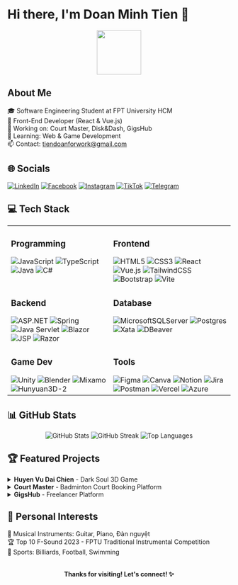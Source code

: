 # Hi there, I'm Doan Minh Tien 👋

<div align="center">
  <img src="https://media.giphy.com/media/M9gbBd9nbDrOTu1Mqx/giphy.gif" width="100"/>
</div>

## About Me
🎓 Software Engineering Student at FPT University HCM  
💼 Front-End Developer (React & Vue.js)  
🔭 Working on: Court Master, Disk&Dash, GigsHub  
🌱 Learning: Web & Game Development  
📫 Contact: tiendoanforwork@gmail.com

## 🌐 Socials
[![LinkedIn](https://img.shields.io/badge/LinkedIn-0077B5?style=for-the-badge&logo=linkedin&logoColor=white)](https://www.linkedin.com/in/doan-minh-tien-02404a281/)
[![Facebook](https://img.shields.io/badge/Facebook-1877F2?style=for-the-badge&logo=facebook&logoColor=white)](https://www.facebook.com/oanminhtien.613960)
[![Instagram](https://img.shields.io/badge/Instagram-E4405F?style=for-the-badge&logo=instagram&logoColor=white)](https://www.instagram.com/minhtien162004/)
[![TikTok](https://img.shields.io/badge/TikTok-000000?style=for-the-badge&logo=tiktok&logoColor=white)](https://www.tiktok.com/@minhtien1622004)
[![Telegram](https://img.shields.io/badge/Telegram-2CA5E0?style=for-the-badge&logo=telegram&logoColor=white)](https://t.me/)

## 💻 Tech Stack

<table>
  <tr>
    <td valign="top">
      <h3>Programming</h3>
      <div>
        <img src="https://img.shields.io/badge/javascript-%23323330.svg?style=for-the-badge&logo=javascript&logoColor=%23F7DF1E" alt="JavaScript"/>
        <img src="https://img.shields.io/badge/typescript-%23007ACC.svg?style=for-the-badge&logo=typescript&logoColor=white" alt="TypeScript"/>
        <img src="https://img.shields.io/badge/java-%23ED8B00.svg?style=for-the-badge&logo=openjdk&logoColor=white" alt="Java"/>
        <img src="https://img.shields.io/badge/c%23-%23239120.svg?style=for-the-badge&logo=c-sharp&logoColor=white" alt="C#"/>
      </div>
    </td>
    <td valign="top">
      <h3>Frontend</h3>
      <div>
        <img src="https://img.shields.io/badge/html5-%23E34F26.svg?style=for-the-badge&logo=html5&logoColor=white" alt="HTML5"/>
        <img src="https://img.shields.io/badge/css3-%231572B6.svg?style=for-the-badge&logo=css3&logoColor=white" alt="CSS3"/>
        <img src="https://img.shields.io/badge/react-%2320232a.svg?style=for-the-badge&logo=react&logoColor=%2361DAFB" alt="React"/>
        <img src="https://img.shields.io/badge/vuejs-%2335495e.svg?style=for-the-badge&logo=vuedotjs&logoColor=%234FC08D" alt="Vue.js"/>
        <img src="https://img.shields.io/badge/tailwindcss-%2338B2AC.svg?style=for-the-badge&logo=tailwind-css&logoColor=white" alt="TailwindCSS"/>
        <img src="https://img.shields.io/badge/bootstrap-%238511FA.svg?style=for-the-badge&logo=bootstrap&logoColor=white" alt="Bootstrap"/>
        <img src="https://img.shields.io/badge/vite-%23646CFF.svg?style=for-the-badge&logo=vite&logoColor=white" alt="Vite"/>
      </div>
    </td>
  </tr>
  <tr>
    <td valign="top">
      <h3>Backend</h3>
      <div>
        <img src="https://img.shields.io/badge/ASP.NET-%23512BD4.svg?style=for-the-badge&logo=dotnet&logoColor=white" alt="ASP.NET"/>
        <img src="https://img.shields.io/badge/spring-%236DB33F.svg?style=for-the-badge&logo=spring&logoColor=white" alt="Spring"/>
        <img src="https://img.shields.io/badge/Servlet-%23ED8B00.svg?style=for-the-badge&logo=java&logoColor=white" alt="Java Servlet"/>
        <img src="https://img.shields.io/badge/blazor-%235C2D91.svg?style=for-the-badge&logo=blazor&logoColor=white" alt="Blazor"/>
        <img src="https://img.shields.io/badge/JSP-%23ED8B00.svg?style=for-the-badge&logo=java&logoColor=white" alt="JSP"/>
        <img src="https://img.shields.io/badge/Razor-%23512BD4.svg?style=for-the-badge&logo=razor&logoColor=white" alt="Razor"/>
      </div>
    </td>
    <td valign="top">
      <h3>Database</h3>
      <div>
        <img src="https://img.shields.io/badge/Microsoft%20SQL%20Server-CC2927?style=for-the-badge&logo=microsoft%20sql%20server&logoColor=white" alt="MicrosoftSQLServer"/>
        <img src="https://img.shields.io/badge/postgres-%23316192.svg?style=for-the-badge&logo=postgresql&logoColor=white" alt="Postgres"/>
        <img src="https://img.shields.io/badge/xata-%23F5B700.svg?style=for-the-badge&logoColor=white" alt="Xata"/>
        <img src="https://img.shields.io/badge/DBeaver-%23382923.svg?style=for-the-badge&logo=dbeaver&logoColor=white" alt="DBeaver"/>
      </div>
    </td>
  </tr>
  <tr>
    <td valign="top">
      <h3>Game Dev</h3>
      <div>
        <img src="https://img.shields.io/badge/unity-%23000000.svg?style=for-the-badge&logo=unity&logoColor=white" alt="Unity"/>
        <img src="https://img.shields.io/badge/blender-%23F5792A.svg?style=for-the-badge&logo=blender&logoColor=white" alt="Blender"/>
        <img src="https://img.shields.io/badge/Mixamo-%23FF9E2A.svg?style=for-the-badge&logo=adobe&logoColor=white" alt="Mixamo"/>
        <img src="https://img.shields.io/badge/Hunyuan3D--2-%2300A6D6.svg?style=for-the-badge&logo=huggingface&logoColor=white" alt="Hunyuan3D-2"/>
      </div>
    </td>
    <td valign="top">
      <h3>Tools</h3>
      <div>
        <img src="https://img.shields.io/badge/figma-%23F24E1E.svg?style=for-the-badge&logo=figma&logoColor=white" alt="Figma"/>
        <img src="https://img.shields.io/badge/Canva-%2300C4CC.svg?style=for-the-badge&logo=Canva&logoColor=white" alt="Canva"/>
        <img src="https://img.shields.io/badge/Notion-%23000000.svg?style=for-the-badge&logo=notion&logoColor=white" alt="Notion"/>
        <img src="https://img.shields.io/badge/jira-%230A0FFF.svg?style=for-the-badge&logo=jira&logoColor=white" alt="Jira"/>
        <img src="https://img.shields.io/badge/Postman-FF6C37?style=for-the-badge&logo=postman&logoColor=white" alt="Postman"/>
        <img src="https://img.shields.io/badge/vercel-%23000000.svg?style=for-the-badge&logo=vercel&logoColor=white" alt="Vercel"/>
        <img src="https://img.shields.io/badge/azure-%230072C6.svg?style=for-the-badge&logo=microsoftazure&logoColor=white" alt="Azure"/>
      </div>
    </td>
  </tr>
</table>

## 📊 GitHub Stats

<div align="center">
  <img src="https://github-readme-stats.vercel.app/api?username=CodeCuaTienNe&theme=dark&hide_border=false&include_all_commits=true&count_private=true" alt="GitHub Stats" />
  <img src="https://github-readme-streak-stats.herokuapp.com/?user=CodeCuaTienNe&theme=dark&hide_border=false" alt="GitHub Streak" />
  <img src="https://github-readme-stats.vercel.app/api/top-langs/?username=CodeCuaTienNe&theme=dark&hide_border=false&include_all_commits=true&count_private=true&layout=compact" alt="Top Languages" />
</div>

## 🏆 Featured Projects

<details>
  <summary><b>Huyen Vu Dai Chien</b> - Dark Soul 3D Game</summary>
  <p>
    <b>Role:</b> Solo Developer<br>
    <b>Tech:</b> Unity, C#, Blender, Mixamo, Hunyuan3D<br>
    <b>Links:</b> <a href="https://github.com/CodeCuaTienNe/unity-soul/tree/main">Repository</a>
  </p>
</details>

<details>
  <summary><b>Court Master</b> - Badminton Court Booking Platform</summary>
  <p>
    <b>Role:</b> Frontend Developer, UI/UX Designer<br>
    <b>Tech:</b> Vue.js, Vite, Java Springboot, MS SQL Server<br>
    <b>Links:</b> <a href="https://github.com/Zapz31/Court-Master-Frontend">Frontend</a> | <a href="https://github.com/Zapz31/Court_Master_Backend">Backend</a>
  </p>
</details>

<details>
  <summary><b>GigsHub</b> - Freelancer Platform</summary>
  <p>
    <b>Role:</b> Frontend Developer<br>
    <b>Tech:</b> React, Vite, ASP.NET 8, PostgreSQL, TypeScript<br>
    <b>Links:</b> <a href="https://github.com/CodeCuaTienNe/Spring2025SWD392_NET1709_GaBong">Repository</a>
  </p>
</details>

## 🎵 Personal Interests
🎸 Musical Instruments: Guitar, Piano, Đàn nguyệt  
🏆 Top 10 F-Sound 2023 - FPTU Traditional Instrumental Competition  
🎱 Sports: Billiards, Football, Swimming

<div align="center">
  <img src="https://komarev.com/ghpvc/?username=CodeCuaTienNe&style=flat-square&color=blue" alt=""/>
  <h4>Thanks for visiting! Let's connect! ✨</h4>
</div>
